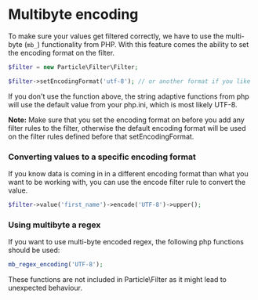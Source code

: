 # Multibyte encoding

To make sure your values get filtered correctly, we have to use the multi-byte (`mb_`) functionality from PHP. With
this feature comes the ability to set the encoding format on the filter.

```php
$filter = new Particle\Filter\Filter;

$filter->setEncodingFormat('utf-8'); // or another format if you like
```

If you don't use the function above, the string adaptive functions from php will use the default value from your
php.ini, which is most likely UTF-8.

**Note:** Make sure that you set the encoding format on before you add any filter rules to the filter, otherwise the
default encoding format will be used on the filter rules defined before that setEncodingFormat.

### Converting values to a specific encoding format

If you know data is coming in in a different encoding format than what you want to be working with, you can use the
encode filter rule to convert the value.

```php
$filter->value('first_name')->encode('UTF-8')->upper();
```

### Using multibyte a regex

If you want to use multi-byte encoded regex, the following php functions should be used:

```php
mb_regex_encoding('UTF-8');
```

These functions are not included in Particle\Filter as it might lead to unexpected behaviour.
